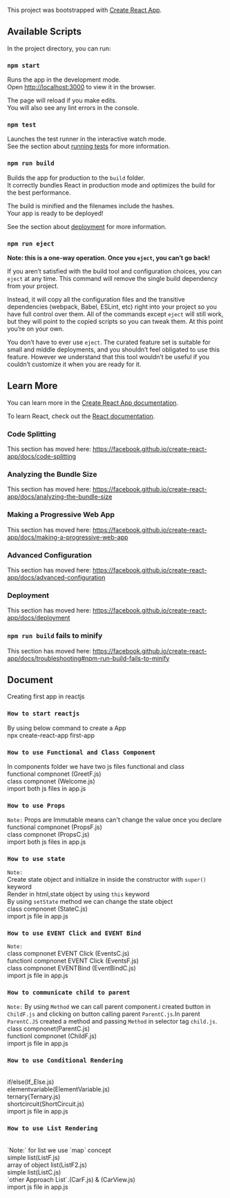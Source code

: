 This project was bootstrapped with [Create React App](https://github.com/facebook/create-react-app).

## Available Scripts

In the project directory, you can run:

### `npm start`

Runs the app in the development mode.<br />
Open [http://localhost:3000](http://localhost:3000) to view it in the browser.

The page will reload if you make edits.<br />
You will also see any lint errors in the console.

### `npm test`

Launches the test runner in the interactive watch mode.<br />
See the section about [running tests](https://facebook.github.io/create-react-app/docs/running-tests) for more information.

### `npm run build`

Builds the app for production to the `build` folder.<br />
It correctly bundles React in production mode and optimizes the build for the best performance.

The build is minified and the filenames include the hashes.<br />
Your app is ready to be deployed!

See the section about [deployment](https://facebook.github.io/create-react-app/docs/deployment) for more information.

### `npm run eject`

**Note: this is a one-way operation. Once you `eject`, you can’t go back!**

If you aren’t satisfied with the build tool and configuration choices, you can `eject` at any time. This command will remove the single build dependency from your project.

Instead, it will copy all the configuration files and the transitive dependencies (webpack, Babel, ESLint, etc) right into your project so you have full control over them. All of the commands except `eject` will still work, but they will point to the copied scripts so you can tweak them. At this point you’re on your own.

You don’t have to ever use `eject`. The curated feature set is suitable for small and middle deployments, and you shouldn’t feel obligated to use this feature. However we understand that this tool wouldn’t be useful if you couldn’t customize it when you are ready for it.

## Learn More

You can learn more in the [Create React App documentation](https://facebook.github.io/create-react-app/docs/getting-started).

To learn React, check out the [React documentation](https://reactjs.org/).

### Code Splitting

This section has moved here: https://facebook.github.io/create-react-app/docs/code-splitting

### Analyzing the Bundle Size

This section has moved here: https://facebook.github.io/create-react-app/docs/analyzing-the-bundle-size

### Making a Progressive Web App

This section has moved here: https://facebook.github.io/create-react-app/docs/making-a-progressive-web-app

### Advanced Configuration

This section has moved here: https://facebook.github.io/create-react-app/docs/advanced-configuration

### Deployment

This section has moved here: https://facebook.github.io/create-react-app/docs/deployment

### `npm run build` fails to minify

This section has moved here: https://facebook.github.io/create-react-app/docs/troubleshooting#npm-run-build-fails-to-minify

## Document

Creating first app in reactjs

### `How to start reactjs`
By using below command to create a App <br />
npx create-react-app first-app


### `How to use Functional and Class Component`
In components folder we have two js files functional and class <br />
functional compnonet (GreetF.js) <br/>
class compnonet (Welcome.js) <br/>
import both js files in app.js <br/>

### `How to use Props`
`Note:` Props are Immutable means can't change the value once you declare <br />
functional compnonet (PropsF.js) <br/>
class compnonet (PropsC.js) <br/>
import both js files in app.js <br/>

### `How to use state`
`Note:` <br/>
Create state object and initialize in inside the constructor with `super()` keyword
<br/>
Render in html,state object by using `this` keyword
<br/>
By using `setState` method we can change the state object
<br/>
class compnonet (StateC.js) <br/>
import js file in app.js <br/>

### `How to use EVENT Click and EVENT Bind`
`Note:` <br/>
class compnonet EVENT Click (EventsC.js) <br/>
functionl compnonet EVENT Click (EventsF.js) <br/>
class compnonet EVENTBind  (EventBindC.js) <br/>
import js file in app.js <br/>

### `How to communicate child to parent`
`Note:`  By using `Method` we can call parent component.i created button in `ChildF.js` and clicking on button calling parent  `ParentC.js`.In parent `ParentC.JS` created a method and passing `Method` in selector tag `child.js`.  <br/>
class compnonet(ParentC.js) <br/>
functionl compnonet (ChildF.js) <br/>
import js file in app.js <br/>

### `How to use Conditional Rendering`
  <br/>
if/else(If_Else.js) <br/>
elementvariable(ElementVariable.js) <br/>
ternary(Ternary.js) <br/>
shortcircuit(ShortCircuit.js) <br/>
import js file in app.js <br/>

### `How to use List Rendering`
  <br/>
  `Note:` for list we use `map` concept<br />
simple list(ListF.js) <br/>
array of object list(ListF2.js) <br/>
simple list(ListC.js) <br/>
`other Approach List`.(CarF.js) & (CarView.js) <br/>
import js file in app.js <br/>

